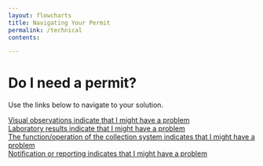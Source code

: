 ```yaml
---
layout: flowcharts
title: Navigating Your Permit
permalink: /technical
contents:

---
```


# Do I need a permit?

Use the links below to navigate to your solution.

<div class='container-fluid'>
	<div class='row'>
		<div class='col-xs-12 col-md-3  flowchart_link blue'>
			<a href='flowcharts/visual'>Visual observations indicate that I might have a problem</a>
		</div>
		<div class='col-xs-12 col-md-3  flowchart_link blue'>
			<a href='flowcharts/lab'>Laboratory results indicate that I might have a problem</a>
		</div>
		<div class='col-xs-12 col-md-3  flowchart_link blue'>
			<a href='flowcharts/system'>The function/operation of the collection system indicates that I might have a problem</a>
		</div>
		<div class='col-xs-12 col-md-3  flowchart_link blue'>
			<a href='flowcharts/notification'>Notification or reporting indicates that I might have a problem</a>
		</div>
	</div>
</div>
